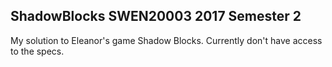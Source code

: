 ## ShadowBlocks SWEN20003 2017 Semester 2

My solution to Eleanor's game Shadow Blocks. Currently don't have access to the specs. 
